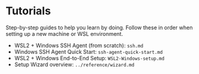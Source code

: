 # Tutorials

Step-by-step guides to help you learn by doing. Follow these in order when setting up a new machine or WSL environment.

- WSL2 + Windows SSH Agent (from scratch): `ssh.md`
- Windows SSH Agent Quick Start: `ssh-agent-quick-start.md`
- WSL2 + Windows End-to-End Setup: `WSL2-Windows-setup.md`
- Setup Wizard overview: `../reference/wizard.md`
